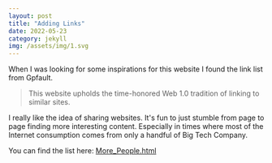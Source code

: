```yaml
---
layout: post
title: "Adding Links"
date: 2022-05-23
category: jekyll
img: /assets/img/1.svg
---
```


When I was looking for some inspirations for this website I found the link list from Gpfault.

> This website upholds the time-honored Web 1.0 tradition of linking to similar sites.

I really like the idea of sharing websites. It's fun to just stumble from page to page finding more interesting content. Especially in times where most of the Internet consumption comes from only a handful of Big Tech Company.

You can find the list here: [More_People.html]({{site.url}}/More_People.html)

